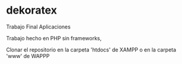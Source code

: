 # dekoratex
Trabajo Final Aplicaciones

Trabajo hecho en PHP sin frameworks,

Clonar el repositorio en la carpeta 'htdocs' de XAMPP o en la carpeta 'www' de WAPPP
